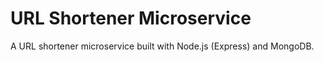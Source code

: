 # URL Shortener Microservice

A URL shortener microservice built with Node.js (Express) and MongoDB.
